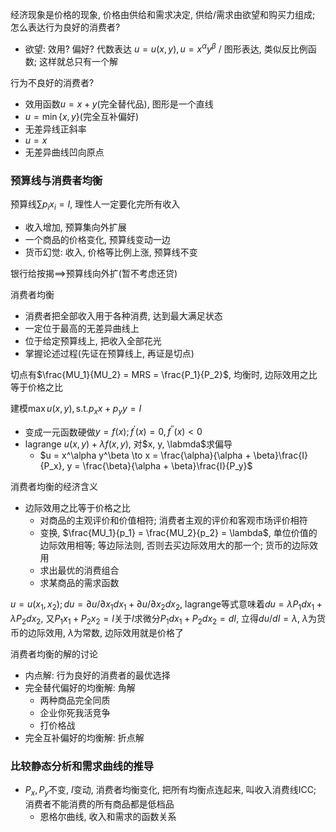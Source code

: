 经济现象是价格的现象, 价格由供给和需求决定, 供给/需求由欲望和购买力组成; 怎么表达行为良好的消费者?
- 欲望: 效用? 偏好? 代数表达 $u = u(x, y), u = x^\alpha y^\beta$ / 图形表达, 类似反比例函数; 这样就总只有一个解

行为不良好的消费者?
- 效用函数$u = x + y$(完全替代品), 图形是一个直线
- $u = \min\{x, y\}$(完全互补偏好)
- 无差异线正斜率
- $u = x$
- 无差异曲线凹向原点

### 预算线与消费者均衡

预算线$\sum p_ix_i = I$, 理性人一定要化完所有收入
- 收入增加, 预算集向外扩展
- 一个商品的价格变化, 预算线变动一边
- 货币幻觉: 收入, 价格等比例上涨, 预算线不变

银行给按揭==>预算线向外扩(暂不考虑还贷)

消费者均衡
- 消费者把全部收入用于各种消费, 达到最大满足状态
- 一定位于最高的无差异曲线上
- 位于给定预算线上, 把收入全部花光
- 掌握论述过程(先证在预算线上, 再证是切点)

切点有$\frac{MU_1}{MU_2} = MRS = \frac{P_1}{P_2}$, 均衡时, 边际效用之比等于价格之比

建模$\max u(x, y), \mbox{s.t.} p_x x + p_y y = I$

- 变成一元函数硬做$y = f(x); f^'(x) = 0, f^{''}(x) < 0$
- lagrange $u(x, y) + \lambda f(x, y)$, 对$x, y, \labmda$求偏导
    - $u = x^\alpha y^\beta \to x = \frac{\alpha}{\alpha + \beta}\frac{I}{P_x}, y = \frac{\beta}{\alpha + \beta}\frac{I}{P_y}$

消费者均衡的经济含义
- 边际效用之比等于价格之比
    - 对商品的主观评价和价值相符; 消费者主观的评价和客观市场评价相符
    - 变换, $\frac{MU_1}{p_1} = \frac{MU_2}{p_2} = \lambda$, 单位价值的边际效用相等; 等边际法则, 否则去买边际效用大的那一个; 货币的边际效用
    - 求出最优的消费组合
    - 求某商品的需求函数

$u = u(x_1, x_2); du = \partial u / \partial x_1 dx_1 + \partial u / \partial x_2 dx_2$, lagrange等式意味着$du = \lambda P_1 dx_1 + \lambda P_2 dx_2$, 又$P_1 x_1 + P_2 x_2 = I$关于$I$求微分$P_1 dx_1 + P_2 dx_2 = dI$, 立得$du / dI = \lambda$, $\lambda$为货币的边际效用, $\lambda$为常数, 边际效用就是价格了

消费者均衡的解的讨论
- 内点解: 行为良好的消费者的最优选择
- 完全替代偏好的均衡解: 角解
    - 两种商品完全同质
    - 企业你死我活竞争
    - 打价格战
- 完全互补偏好的均衡解: 折点解

### 比较静态分析和需求曲线的推导

- $P_x, P_y$不变, $I$变动, 消费者均衡变化, 把所有均衡点连起来, 叫收入消费线ICC; 消费者不能消费的所有商品都是低档品
    - 恩格尔曲线, 收入和需求的函数关系
